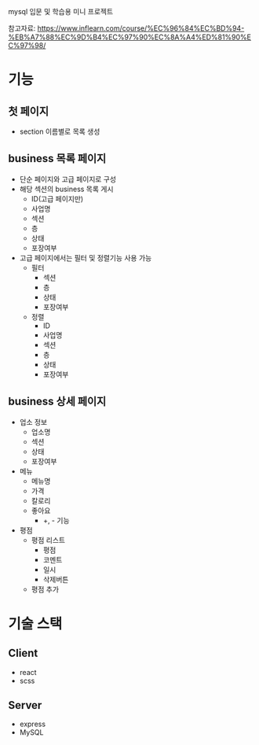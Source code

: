 mysql 입문 및 학습용 미니 프로젝트

참고자료: https://www.inflearn.com/course/%EC%96%84%EC%BD%94-%EB%A7%88%EC%9D%B4%EC%97%90%EC%8A%A4%ED%81%90%EC%97%98/

# 기능

## 첫 페이지

- section 이름별로 목록 생성

## business 목록 페이지

- 단순 페이지와 고급 페이지로 구성
- 해당 섹션의 business 목록 게시
  - ID(고급 페이지만)
  - 사업명
  - 섹션
  - 층
  - 상태
  - 포장여부
- 고급 페이지에서는 필터 및 정렬기능 사용 가능
  - 필터
    - 섹션
    - 층
    - 상태
    - 포장여부
  - 정렬
    - ID
    - 사업명
    - 섹션
    - 층
    - 상태
    - 포장여부

## business 상세 페이지

- 업소 정보
  - 업소명
  - 섹션
  - 상태
  - 포장여부
- 메뉴
  - 메뉴명
  - 가격
  - 칼로리
  - 좋아요
    - +, - 기능
- 평점
  - 평점 리스트
    - 평점
    - 코멘트
    - 일시
    - 삭제버튼
  - 평점 추가

# 기술 스택

## Client

- react
- scss

## Server

- express
- MySQL
